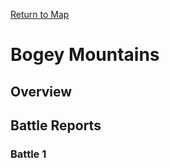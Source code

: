 [Return to Map](https://barry4356.pythonanywhere.com/aof_interactive_map?showBattles=on)
# Bogey Mountains
## Overview
## Battle Reports
### Battle 1
